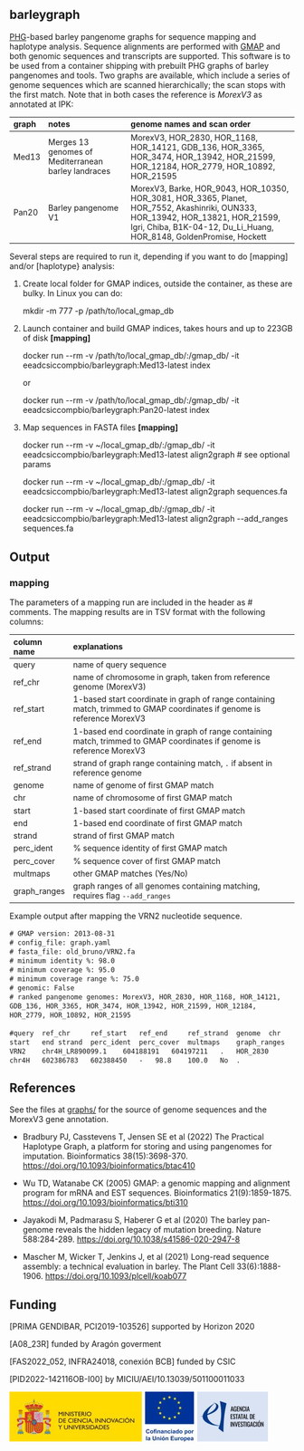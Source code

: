 ## barleygraph

[PHG](https://github.com/maize-genetics/phg_v2)-based barley pangenome graphs for sequence mapping and haplotype analysis.
Sequence alignments are performed with [GMAP]() and both genomic sequences and transcripts are supported.
This software is to be used from a container shipping with prebuilt PHG graphs of barley pangenomes and tools. 
Two graphs are available, which include a series of genome sequences which are scanned hierarchically;
the scan stops with the first match. Note that in both cases the reference is *MorexV3* as annotated 
at IPK:

|graph|notes|genome names and scan order|
|:----|:----|:-----------|
|Med13|Merges 13 genomes of Mediterranean barley landraces|MorexV3, HOR_2830, HOR_1168, HOR_14121, GDB_136, HOR_3365, HOR_3474, HOR_13942, HOR_21599, HOR_12184, HOR_2779, HOR_10892, HOR_21595|
|Pan20|Barley pangenome V1|MorexV3, Barke, HOR_9043, HOR_10350, HOR_3081, HOR_3365, Planet, HOR_7552, Akashinriki, OUN333, HOR_13942, HOR_13821, HOR_21599, Igri, Chiba, B1K-04-12, Du_Li_Huang, HOR_8148, GoldenPromise, Hockett|

Several steps are required to run it, depending if you want to do [mapping] and/or [haplotype} analysis:

1. Create local folder for GMAP indices, outside the container, as these are bulky. In Linux you can do:

    mkdir -m 777 -p /path/to/local_gmap_db

2. Launch container and build GMAP indices, takes hours and up to 223GB of disk **[mapping]**

    docker run --rm -v /path/to/local_gmap_db/:/gmap_db/ -it eeadcsiccompbio/barleygraph:Med13-latest index

    or

    docker run --rm -v /path/to/local_gmap_db/:/gmap_db/ -it eeadcsiccompbio/barleygraph:Pan20-latest index
    
3. Map sequences in FASTA files **[mapping]**

    docker run --rm -v ~/local_gmap_db/:/gmap_db/ -it eeadcsiccompbio/barleygraph:Med13-latest align2graph # see optional params

    docker run --rm -v ~/local_gmap_db/:/gmap_db/ -it eeadcsiccompbio/barleygraph:Med13-latest align2graph sequences.fa

    docker run --rm -v ~/local_gmap_db/:/gmap_db/ -it eeadcsiccompbio/barleygraph:Med13-latest align2graph --add_ranges sequences.fa

## Output

### mapping

The parameters of a mapping run are included in the header as # comments.
The mapping results are in TSV format with the following columns:

|column name|explanations|
|:----------|:-----------|
|query|name of query sequence|
|ref_chr|name of chromosome in graph, taken from reference genome (MorexV3)|
|ref_start|1-based start coordinate in graph of range containing match, trimmed to GMAP coordinates if genome is reference MorexV3|
|ref_end|1-based end coordinate in graph of range containing match, trimmed to GMAP coordinates if genome is reference MorexV3|
|ref_strand|strand of graph range containing match, `.` if absent in reference genome|
|genome|name of genome of first GMAP match|
|chr|name of chromosome of first GMAP match|
|start|1-based start coordinate of first GMAP match|
|end|1-based end coordinate of first GMAP match|
|strand|strand of first GMAP match|
|perc_ident|% sequence identity of first GMAP match|
|perc_cover|% sequence cover of first GMAP match|
|multmaps|other GMAP matches (Yes/No)|
|graph_ranges|graph ranges of all genomes containing matching, requires flag `--add_ranges`|

Example output after mapping the VRN2 nucleotide sequence.

    # GMAP version: 2013-08-31
    # config_file: graph.yaml
    # fasta_file: old_bruno/VRN2.fa
    # minimum identity %: 98.0
    # minimum coverage %: 95.0
    # minimum coverage range %: 75.0
    # genomic: False
    # ranked pangenome genomes: MorexV3, HOR_2830, HOR_1168, HOR_14121, GDB_136, HOR_3365, HOR_3474, HOR_13942, HOR_21599, HOR_12184, HOR_2779, HOR_10892, HOR_21595

    #query	ref_chr		ref_start	ref_end		ref_strand	genome	chr	start	end	strand	perc_ident	perc_cover	multmaps	graph_ranges
    VRN2	chr4H_LR890099.1	604188191	604197211	.	HOR_2830	chr4H	602386783	602388450	-	98.8	100.0	No	.



## References

See the files at [graphs/](https://github.com/eead-csic-compbio/barleygraph/tree/main/graphs) for the source of genome sequences and the MorexV3 gene annotation.

* Bradbury PJ, Casstevens T, Jensen SE et al (2022) The Practical Haplotype Graph, a platform for storing and using pangenomes for imputation. Bioinformatics 38(15):3698-370. https://doi.org/10.1093/bioinformatics/btac410

* Wu TD, Watanabe CK (2005) GMAP: a genomic mapping and alignment program for mRNA and EST sequences. Bioinformatics 21(9):1859-1875. https://doi.org/10.1093/bioinformatics/bti310

* Jayakodi M, Padmarasu S, Haberer G et al (2020) The barley pan-genome reveals the hidden legacy of mutation breeding. Nature 588:284-289. https://doi.org/10.1038/s41586-020-2947-8

* Mascher M, Wicker T, Jenkins J, et al (2021) Long-read sequence assembly: a technical evaluation in barley. The Plant Cell 33(6):1888-1906. https://doi.org/10.1093/plcell/koab077


## Funding 

[PRIMA GENDIBAR, PCI2019-103526] supported by Horizon 2020 

[A08_23R] funded by Aragón goverment 

[FAS2022_052, INFRA24018, conexión BCB] funded by CSIC

[PID2022-142116OB-I00] by MICIU/AEI/10.13039/501100011033

![AEI](./AEI.jpg)


